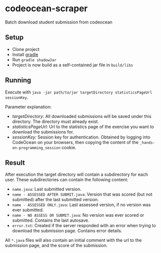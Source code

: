 # codeocean-scraper
Batch download student submission from codeocean

## Setup

- Clone project
- Install [gradle](http://gradle.org)
- Run `gradle shadowJar`
- Project is now build as a self-contained jar file in `build/libs`

## Running

Execute with `java -jar path/to/jar targetDirectory statisticsPageUrl sessionKey`.

Parameter explanation:
- *targetDirectory:* All downloaded submissions will be saved under this directory. The directory must already exist.
- *statisticsPageUrl:* Url to the statistics page of the exercise you want to download the submissions for.
- *sessionKey:* Session key for authentication. Obtained by logging into CodeOcean on your browsers, then copying the content of the `_hands-on-programming_session` cookie.

## Result

After execution the target directory will contain a subdirectory for each user.
These subdirectories can contain the following content:

- `name.java`: Last submitted version.
- `name - ASSESSED AFTER SUBMIT.java`: Version that was scored (but not submitted) after the last submitted version.
- `name - ASSESSED ONLY.java`: Last assessed version, if no version was ever submitted.
- `name - NO ASSESS OR SUBMIT.java`: No version was ever scored or submitted. Contains the last autosave.
- `error.txt`: Created if the server responded with an error when trying to download the submission page. Contains error details.

All `*.java` files will also contain an initial comment with the url to the submission page, and the score of the submission.
